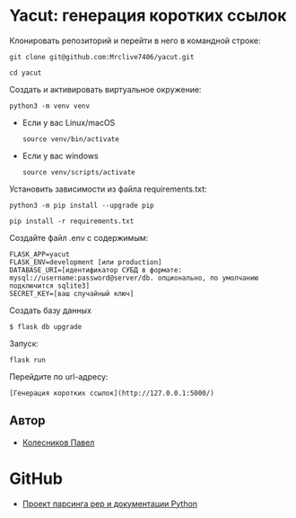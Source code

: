 # Yacut: генерация коротких ссылок
Клонировать репозиторий и перейти в него в командной строке:

```
git clone git@github.com:Mrclive7406/yacut.git
```

```
cd yacut
```

Cоздать и активировать виртуальное окружение:

```
python3 -m venv venv
```

* Если у вас Linux/macOS

    ```
    source venv/bin/activate
    ```

* Если у вас windows

    ```
    source venv/scripts/activate
    ```

Установить зависимости из файла requirements.txt:

```
python3 -m pip install --upgrade pip
```

```
pip install -r requirements.txt
```

Создайте файл .env c содержимым:

```
FLASK_APP=yacut
FLASK_ENV=development [или production] 
DATABASE_URI=[идентификатор СУБД в формате: mysql://username:password@server/db. опционально, по умолчанию подключится sqlite3]
SECRET_KEY=[ваш случайный ключ]
```

Создать базу данных
```
$ flask db upgrade
```

Запуск:

```
flask run
```

Перейдите по url-адресу:
```
[Генерация коротких ссылок](http://127.0.0.1:5000/)
```

## Автор 
- [Колесников Павел ](https://github.com/Mrclive7406)
# GitHub 
- [Проект парсинга pep и документации Python](https://github.com/Mrclive7406/yacut)
